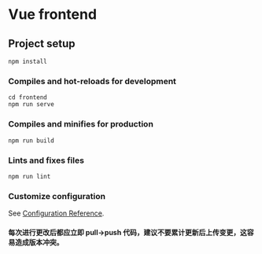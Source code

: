 # Vue frontend

## Project setup
```
npm install
```

### Compiles and hot-reloads for development
```
cd frontend
npm run serve
```

### Compiles and minifies for production
```
npm run build
```

### Lints and fixes files
```
npm run lint
```

### Customize configuration
See [Configuration Reference](https://cli.vuejs.org/config/).

#### 每次进行更改后都应立即 pull->push 代码，建议不要累计更新后上传变更，这容易造成版本冲突。